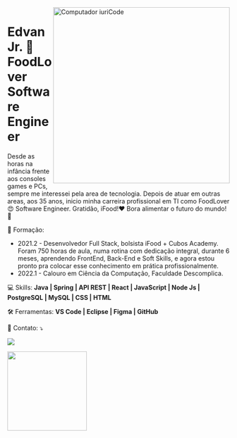 <img src="https://raw.githubusercontent.com/MicaelliMedeiros/micaellimedeiros/master/image/computer-illustration.png" min-width="400px" max-width="400px" width="400px" align="right" alt="Computador iuriCode">

<h1>Edvan Jr. 👋<br> FoodLover Software Engineer</h1>

<p align="left"> 
  Desde as horas na infância frente aos consoles games e PCs, sempre me interessei pela area de tecnologia. Depois de atuar em outras areas, aos 35 anos, inicio minha carreira profissional em TI como FoodLover😍 Software Engineer.
Gratidão, iFood!❤ Bora alimentar o futuro do mundo!🚀
</p>

<p align="left">
  📜 Formação:
  <ul>
    <li>2021.2 - Desenvolvedor Full Stack, bolsista iFood + Cubos Academy. Foram 750 horas de aula, numa rotina com dedicação integral, durante 6 meses, aprendendo FrontEnd, Back-End e Soft Skills, e agora estou pronto pra colocar esse conhecimento em prática profissionalmente.</li>
    <li>2022.1 - Calouro em Ciência da Computação, Faculdade Descomplica.
  </ul>
</p>

<p align="left">
  💻 Skills: <strong>Java | Spring | API REST | React | JavaScript | Node Js | PostgreSQL | MySQL | CSS | HTML</strong>
</p>

<p align="left">
  🛠 Ferramentas: <strong>VS Code | Eclipse | Figma | GitHub</strong>
</p>

<p align="left">
  💌 Contato: ⤵️
</p>

<p align="left">
  <a href="https://www.linkedin.com/in/mirandajr-edvan/" alt="Linkedin">
  <img src="https://img.shields.io/badge/-Linkedin-0e76a8?style=flat-square&logo=Linkedin&logoColor=white&link=LINK-DO-SEU-LINKEDIN" /></a>
</p>

<div>
<a href="https://github.com/Edvan-Jr">
<img height="180em" src="https://github-readme-stats.vercel.app/api/top-langs/?username=Edvan-Jr&layout=compact&langs_count=7&theme=github_dark"/>
<!-- <img height="180em" src="https://github-readme-stats.vercel.app/api?username=Edvan-Jr&show_icons=true&theme=tokyonight&include_all_commits=true&count_private=true&hide=stars,issues,contribs"/> -->
</div>
